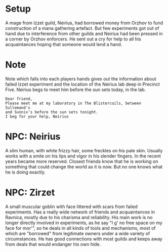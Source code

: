 # Setup

A mage from Izzet guild, Neirius, had borrowed money from Orzhov to fund
construction of a mana gathering artefact. But few experiments got out of hand
due to interference from other guilds and Neirius had been pressed in a corner
by Orzhov enforcers. He sent out a cry for help to all his acquaintances hoping
that someone would lend a hand.

# Note

Note which falls into each players hands gives out the information about failed
Izzet experiment and the location of the Neirius lab deep in Precinct Five.
Neirius begs to meet him before the sun sets today, in the lab.

    Dear friend,
    Please meet me at my laboratory in The Blistercoils, between Sullemand's
    and Sunnix's before the sun sets tonight.
    I beg for your help, Neirius

# NPC: Neirius

A slim human, with white frizzy hair, some freckles on his pale skin.
Usually works with a smile on his lips and vigor in his slender
fingers. In the recent years became more reserved. Closest friends
know that he is working on something that could change the world as it
is now. But no one knows what he is doing exactly.

# NPC: Zirzet

A small muscular goblin with face littered with scars from failed
experiments. Has a really wide network of friends and acquaintances in
Ravnica, mostly due to his charisma and reliability. His main work is
no longer directly involved in experiments, as he say "I g' no free
space on my face for mor'", so he deals in all kinds of tools and
mechanisms, most of which are "borrowed" from legitimate owners under
a wide variety of circumstances. He has good connections with most
guilds and keeps away from deals that would endanger his own hide.

